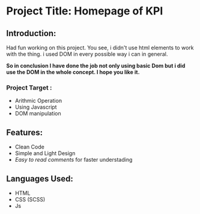 # Project Title: Homepage of KPI

## Introduction:

Had fun working on this project. You see, i didn't use html elements to work with the thing.
i used DOM in every possible way i can in general.

**So in conclusion I have done the job not only using basic Dom but i did use the DOM in the whole concept. I hope you like it.**

### Project Target :

- Arithmic Operation
- Using Javascript
- DOM manipulation

## Features:

- Clean Code
- Simple and Light Design
- _Easy to read comments_ for faster understading

## Languages Used:

- HTML
- CSS (SCSS)
- Js
